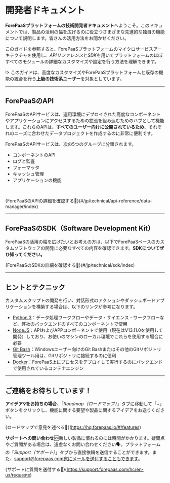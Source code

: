 # 開発者ドキュメント

**ForePaaSプラットフォームの技術開発者ドキュメント**へようこそ。このドキュメントでは、製品の活用の幅を広げるのに役立つさまざまな先進的な独自の機能について説明します。皆さんの活用方法をお聞かせください。

このガイドを参照すると、ForePaaSプラットフォームのマイクロサービスアーキテクチャを使用し、*APIリファレンス*と*SDK*を用いてプラットフォームのほぼすべてのモジュールの詳細なカスタマイズや設定を行う方法を理解できます。

!> このガイドは、高度なカスタマイズやForePaaSプラットフォームと既存の機能の統合を行う**上級の技術系ユーザー**を対象としています。 


---

## ForePaaSのAPI
ForePaaSのAPIサービスは、運用環境にデプロイされた高度なコンポーネントやアプリケーションにアクセスするための拡張を組み込むためのハブとして機能します。これらのAPIは、**すべてのユーザー向けに公開されているため**、それぞれのニーズに合わせたデータプロジェクトを作成するのに非常に便利です。

ForePaaSのAPIサービスは、次の5つのグループに分類されます。

-	コンポーネントのAPI
-	ログと監査
-	フォーマッタ
-	キャッシュ管理
-	アプリケーションの機能

</br>

{ForePaaSのAPIの詳細を確認する📡}(#/jp/technical/api-reference/data-manager/index)

---

## ForePaaSのSDK（Software Development Kit）
ForePaaSの活用の幅を広げたいとお考えの方は、以下でForePaaSベースのカスタムソフトウェアの開発に必要なすべての内容を確認できます。**SDKについてぜひ知ってください。**

{ForePaaSのSDKの詳細を確認する👀}(#/jp/technical/sdk/index)

---
## ヒントとテクニック

カスタムスクリプトの開発を行い、対話形式のアクションやダッシュボードアプリケーションを構築する場合は、以下のリンクが参考になります。

* [Python 3](https://www.python.org/downloads/)：データ処理ワークフローやデータ・サイエンス・ワークフローなど、弊社のバックエンドのすべてのコンポーネントで使用
* [NodeJS](https://nodejs.org/jp/)：APIおよびAPPコンポーネントで使用（現在はV13.11.0を使用して開発）しており、お使いのマシンのローカル環境でこれらを使用する場合に必要
* [Git Bash](https://gitforwindows.org/)：Windowsユーザー向けのGit Bashまたはその他のGitリポジトリ管理ツール用は、Gitリポジトリに接続するのに便利
* [Docker](https://docs.docker.com/)：ForePaaS上にプロセスをデプロイして実行するのにバックエンドで使用されているコンテナエンジン

---
## ご連絡をお待ちしています！

**アイデア💡をお持ちの場合**、「*Roadmap（ロードマップ）*」タブに移動して「+」ボタンをクリックし、機能に関する要望や製品に関するアイデアをお送りください。

{ロードマップで意見を述べる🚀}(https://hq.forepaas.io/#/features)

**サポートへの問い合わせ**🆘新しい製品に慣れるのには時間がかかります。疑問点やご質問がある場合は、遠慮なくお問い合わせください🗣️。プラットフォームの「*Support（サポート）*」タブから直接依頼を送信することができます。また、support@forepaas.com宛にメールを送付することもできます。

{サポートに質問を送付する🤔}(https://support.forepaas.com/hc/en-us/requests)